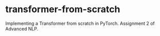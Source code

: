 # transformer-from-scratch
Implementing a Transformer from scratch in PyTorch. Assignment 2 of Advanced NLP. 
